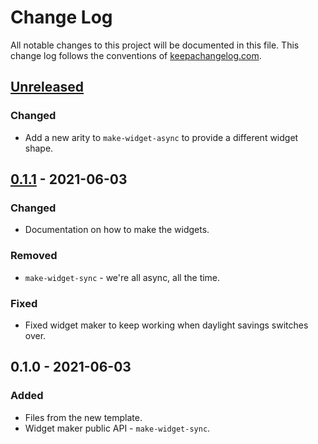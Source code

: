 # Change Log
All notable changes to this project will be documented in this file. This change log follows the conventions of [keepachangelog.com](http://keepachangelog.com/).

## [Unreleased]
### Changed
- Add a new arity to `make-widget-async` to provide a different widget shape.

## [0.1.1] - 2021-06-03
### Changed
- Documentation on how to make the widgets.

### Removed
- `make-widget-sync` - we're all async, all the time.

### Fixed
- Fixed widget maker to keep working when daylight savings switches over.

## 0.1.0 - 2021-06-03
### Added
- Files from the new template.
- Widget maker public API - `make-widget-sync`.

[Unreleased]: https://github.com/your-name/nginx-gateway/compare/0.1.1...HEAD
[0.1.1]: https://github.com/your-name/nginx-gateway/compare/0.1.0...0.1.1
